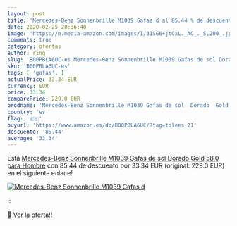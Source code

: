 ```yaml
---
layout: post
title: 'Mercedes-Benz Sonnenbrille M1039 Gafas d al 85.44 % de descuento'
date: 2020-02-25 20:36:40
image: 'https://m.media-amazon.com/images/I/31SG6+jtCxL._AC_._SL200_.jpg'
comments: true
category: ofertas
author: ring
slug: 'B00PBLA6UC-es Mercedes-Benz Sonnenbrille M1039 Gafas de sol Dorado Gold...'
sku: 'B00PBLA6UC-es'
tags: [ 'gafas', ]
actualPrice: 33.34 EUR
currency: EUR
price: 33.34
comparePrice: 229.0 EUR
prodname: 'Mercedes-Benz Sonnenbrille M1039 Gafas de sol  Dorado  Gold   58.0 para Hombre'
country: 'es'
flag: '🇪🇸'
buyurl: 'https://www.amazon.es/dp/B00PBLA6UC/?tag=tolees-21'
descuento: '85.44'
average: '33.34'
---
```


Está [Mercedes-Benz Sonnenbrille M1039 Gafas de sol  Dorado  Gold   58.0 para Hombre](https://www.amazon.es/dp/B00PBLA6UC/?tag=tolees-21) con 85.44 de descuento por 33.34 EUR (original: 229.0 EUR) en el siguiente enlace!

[![Mercedes-Benz Sonnenbrille M1039 Gafas d](https://m.media-amazon.com/images/I/31SG6+jtCxL._AC_._SL200_.jpg)](https://www.amazon.es/dp/B00PBLA6UC/?tag=tolees-21)

ℹ️:


[🛒 Ver la oferta!!](https://www.amazon.es/dp/B00PBLA6UC/?tag=tolees-21)
